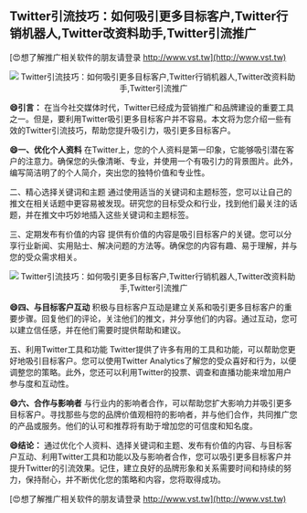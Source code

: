## **Twitter引流技巧：如何吸引更多目标客户,Twitter行销机器人,Twitter改资料助手,Twitter引流推广**

[😍想了解推广相关软件的朋友请登录 http://www.vst.tw](http://www.vst.tw)

 <center><img src="https://vst.tw/MP4/tuiguang/png/4.png" alt="Twitter引流技巧：如何吸引更多目标客户,Twitter行销机器人,Twitter改资料助手,Twitter引流推广"></center>

**😄引言：**
在当今社交媒体时代，Twitter已经成为营销推广和品牌建设的重要工具之一。但是，要利用Twitter吸引更多目标客户并不容易。本文将为您介绍一些有效的Twitter引流技巧，帮助您提升吸引力，吸引更多目标客户。

**😄一、优化个人资料**
在Twitter上，您的个人资料是第一印象，它能够吸引潜在客户的注意力。确保您的头像清晰、专业，并使用一个有吸引力的背景图片。此外，编写简洁明了的个人简介，突出您的独特价值和专业性。

二、精心选择关键词和主题
通过使用适当的关键词和主题标签，您可以让自己的推文在相关话题中更容易被发现。研究您的目标受众和行业，找到他们最关注的话题，并在推文中巧妙地插入这些关键词和主题标签。

三、定期发布有价值的内容
提供有价值的内容是吸引目标客户的关键。您可以分享行业新闻、实用贴士、解决问题的方法等。确保您的内容有趣、易于理解，并与您的受众需求相关。

 <center><img src="https://vst.tw/MP4/tuiguang/png/1.png" alt="Twitter引流技巧：如何吸引更多目标客户,Twitter行销机器人,Twitter改资料助手,Twitter引流推广"></center>

**😄四、与目标客户互动**
积极与目标客户互动是建立关系和吸引更多目标客户的重要步骤。回复他们的评论，关注他们的推文，并分享他们的内容。通过互动，您可以建立信任感，并在他们需要时提供帮助和建议。

五、利用Twitter工具和功能
Twitter提供了许多有用的工具和功能，可以帮助您更好地吸引目标客户。您可以使用Twitter Analytics了解您的受众喜好和行为，以便调整您的策略。此外，您还可以利用Twitter的投票、调查和直播功能来增加用户参与度和互动性。

**😄六、合作与影响者**
与行业内的影响者合作，可以帮助您扩大影响力并吸引更多目标客户。寻找那些与您的品牌价值观相符的影响者，并与他们合作，共同推广您的产品或服务。他们的认可和推荐将有助于增加您的可信度和知名度。

**😄结论：**
通过优化个人资料、选择关键词和主题、发布有价值的内容、与目标客户互动、利用Twitter工具和功能以及与影响者合作，您可以吸引更多目标客户并提升Twitter的引流效果。记住，建立良好的品牌形象和关系需要时间和持续的努力，保持耐心，并不断优化您的策略和内容，您将取得成功。

[😍想了解推广相关软件的朋友请登录 http://www.vst.tw](http://www.vst.tw)



